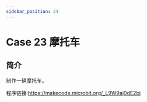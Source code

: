 ```yaml
---
sidebar_position: 24
---
```


# Case 23 摩托车

## 简介

制作一辆摩托车。

程序链接:https://makecode.microbit.org/_L9W9aj0dE2bi
